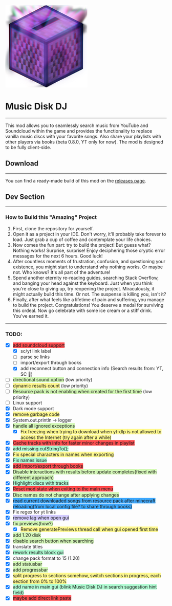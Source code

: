 ![](media/logo.png "Poggers")
# Music Disk DJ

---
This mod allows you to seamlessly search music from YouTube and Soundcloud within the game and provides the functionality to replace vanilla music discs with your favorite songs. Also share your playlists with other players via books (beta 0.8.0, YT only for now). The mod is designed to be fully client-side.

## Download

---
You can find a ready-made build of this mod on the [releases page](https://github.com/Plugway/MusicDiskDj/releases).

## Dev Section

---
### How to Build this "Amazing" Project
1. First, clone the repository for yourself.
2. Open it as a project in your IDE. Don't worry, it'll probably take forever to load. Just grab a cup of coffee and contemplate your life choices.
3. Now comes the fun part: try to build the project! But guess what? Nothing works! Surprise, surprise! Enjoy deciphering those cryptic error messages for the next 6 hours. Good luck!
4. After countless moments of frustration, confusion, and questioning your existence, you might start to understand why nothing works. Or maybe not. Who knows? It's all part of the adventure!
5. Spend another eternity re-reading guides, searching Stack Overflow, and banging your head against the keyboard. Just when you think you're close to giving up, try reopening the project. Miraculously, it might actually build this time. Or not. The suspense is killing you, isn't it?
6. Finally, after what feels like a lifetime of pain and suffering, you manage to build the project. Congratulations! You deserve a medal for surviving this ordeal. Now go celebrate with some ice cream or a stiff drink. You've earned it.

---
### TODO:  
- [x] <span style="background:#ff4d4f">add soundcloud support </span>
	- [x] sc/yt link label
	- [ ] parse sc links
	- [ ] import/export through books
	- [x] add reconnect button and connection info (Search results from: YT, SC    🔄)
- [ ] <span style="background:#d3f8b6">directional sound option</span> (low priority)
- [ ] <span style="background:#fff88f">dynamic results count</span> (low priority)
- [ ] <span style="background:#d3f8b6">Resource pack is not enabling when created for the first time</span> (low priority)
- [ ] Linux support
- [x] Dark mode support
- [x] <span style="background:#fff88f">remove garbage code  </span>
- [x] System.out.println -> logger
- [x] <span style="background:#d3f8b6">handle all ignored exceptions</span>
	- [x] <span style="background:#fff88f">Fix freezing when trying to download when yt-dlp is not allowed to access the Internet (try again after a while)</span>
- [x] <span style="background:#ff4d4f">Cache tracks with info for faster minor changes in playlist</span>
- [x] <span style="background:#affad1">add missing cutStringTo();</span>
- [x] <span style="background:#fff88f">Fix special characters in names when exporting</span>
- [x] <span style="background:#affad1">Fix names issue</span>
- [x] <span style="background:#ff4d4f">add import/export through books</span>
- [x] <span style="background:#d3f8b6">Disable interactions with results before update completes(fixed with different approach)</span>
- [x] <span style="background:#affad1">Highlight discs with tracks</span>
- [x] <span style="background:#ff4d4f">Reset mod state when exiting to the main menu</span>
- [x] <span style="background:#d3f8b6">Disc names do not change after applying changes</span>
- [x] <span style="background:#40a9ff">read current downloaded songs from resource pack after minecraft reloading(from local config file? to share through books) </span>
- [x] Fix regex for yt links
- [x] <span style="background:#d2cbff">remove lag when open gui</span>
- [x] <span style="background:#d3f8b6">fix previews(how?)  </span>
	- [x] <span style="background:#fff88f">Remove generatePreviews thread call when gui opened first time</span>
- [x] <span style="background:#d3f8b6">add 1.20 disk</span>
- [x] <span style="background:#d3f8b6">disable search button when searching</span>
- [x] translate titles
- [x] <span style="background:#affad1">rework results block gui</span>
- [x] change pack format to 15 (1.20)
- [x] <span style="background:#d3f8b6">add statusbar  </span>
- [x] <span style="background:#d3f8b6">add progressbar </span>
- [x] <span style="background:#fff88f">split progress to sections somehow, switch sections in progress, each section from 0% to 100%</span>
- [x] <span style="background:#affad1">add name in main gui  (blink Music Disk DJ in search suggestion hint field)</span>
- [x] <span style="background:#ff4d4f">maybe add direct link paste</span>
